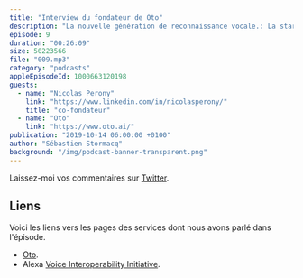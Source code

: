 ```yaml
---
title: "Interview du fondateur de Oto"
description: "La nouvelle génération de reconnaissance vocale.: La startup suisse Oto analyse en temps réel des conversations et en déduit les sentiments dominants de la conversation.  Impatience, satisfaction, colère, lassitude.  Ces données permettent d'améliorer les performances des call centers ou des plates-formes de télémarekting.  Dans cette épisode, nous parlons d'apprentissage machine et de l'infrastrcture cloud qui permet de mettre au point une nouvelle génération d'outils qui analysent la manière dont nous communiquons."
episode: 9
duration: "00:26:09"
size: 50223566
file: "009.mp3"
category: "podcasts"
appleEpisodeId: 1000663120198
guests:
  - name: "Nicolas Perony"
    link: "https://www.linkedin.com/in/nicolasperony/"
    title: "co-fondateur"
  - name: "Oto"
    link: "https://www.oto.ai/"
publication: "2019-10-14 06:00:00 +0100"
author: "Sébastien Stormacq"
background: "/img/podcast-banner-transparent.png"
---
```


Laissez-moi vos commentaires sur [Twitter](https://twitter.com/sebsto).

## Liens

Voici les liens vers les pages des services dont nous avons parlé dans l'épisode.

- [Oto](https://www.oto.ai/).
- Alexa [Voice Interoperability Initiative](https://press.aboutamazon.com/news-releases/news-release-details/amazon-and-leading-technology-companies-announce-voice?tag=theverge02-20).
